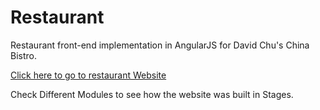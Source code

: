 # Restaurant

Restaurant front-end implementation in AngularJS for David Chu's China Bistro.

[Click here to go to restaurant Website](https://aj04.github.io/china-bistro/module5-solution/#/) 

Check Different Modules to see how the website was built in Stages.




